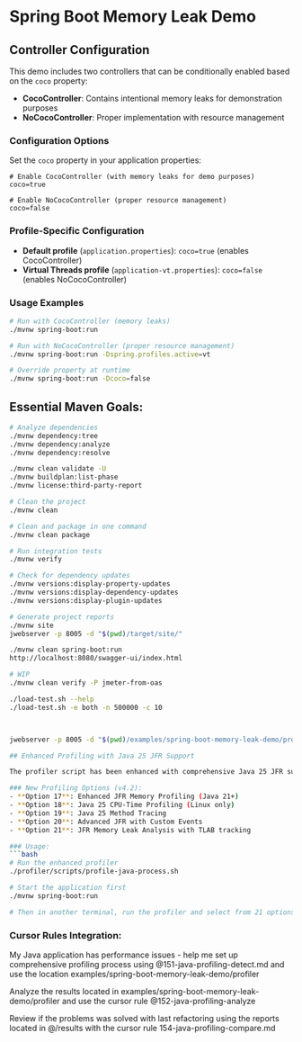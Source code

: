 # Spring Boot Memory Leak Demo

## Controller Configuration

This demo includes two controllers that can be conditionally enabled based on the `coco` property:

- **CocoController**: Contains intentional memory leaks for demonstration purposes
- **NoCocoController**: Proper implementation with resource management

### Configuration Options

Set the `coco` property in your application properties:

```properties
# Enable CocoController (with memory leaks for demo purposes)
coco=true

# Enable NoCocoController (proper resource management)
coco=false
```

### Profile-Specific Configuration

- **Default profile** (`application.properties`): `coco=true` (enables CocoController)
- **Virtual Threads profile** (`application-vt.properties`): `coco=false` (enables NoCocoController)

### Usage Examples

```bash
# Run with CocoController (memory leaks)
./mvnw spring-boot:run

# Run with NoCocoController (proper resource management)
./mvnw spring-boot:run -Dspring.profiles.active=vt

# Override property at runtime
./mvnw spring-boot:run -Dcoco=false
```

## Essential Maven Goals:

```bash
# Analyze dependencies
./mvnw dependency:tree
./mvnw dependency:analyze
./mvnw dependency:resolve

./mvnw clean validate -U
./mvnw buildplan:list-phase
./mvnw license:third-party-report

# Clean the project
./mvnw clean

# Clean and package in one command
./mvnw clean package

# Run integration tests
./mvnw verify

# Check for dependency updates
./mvnw versions:display-property-updates
./mvnw versions:display-dependency-updates
./mvnw versions:display-plugin-updates

# Generate project reports
./mvnw site
jwebserver -p 8005 -d "$(pwd)/target/site/"

./mvnw clean spring-boot:run
http://localhost:8080/swagger-ui/index.html

# WIP
./mvnw clean verify -P jmeter-from-oas

./load-test.sh --help
./load-test.sh -e both -n 500000 -c 10



jwebserver -p 8005 -d "$(pwd)/examples/spring-boot-memory-leak-demo/profiler/results"

## Enhanced Profiling with Java 25 JFR Support

The profiler script has been enhanced with comprehensive Java 25 JFR support. See `profiler/JAVA25-JFR-FEATURES.md` for details.

### New Profiling Options (v4.2):
- **Option 17**: Enhanced JFR Memory Profiling (Java 21+)
- **Option 18**: Java 25 CPU-Time Profiling (Linux only)
- **Option 19**: Java 25 Method Tracing
- **Option 20**: Advanced JFR with Custom Events
- **Option 21**: JFR Memory Leak Analysis with TLAB tracking

### Usage:
```bash
# Run the enhanced profiler
./profiler/scripts/profile-java-process.sh

# Start the application first
./mvnw spring-boot:run

# Then in another terminal, run the profiler and select from 21 options
```

### Cursor Rules Integration:
My Java application has performance issues - help me set up comprehensive profiling process using @151-java-profiling-detect.md and use the location examples/spring-boot-memory-leak-demo/profiler

Analyze the results located in examples/spring-boot-memory-leak-demo/profiler and use the cursor rule @152-java-profiling-analyze

Review if the problems was solved with last refactoring using the reports located in @/results with the cursor rule 154-java-profiling-compare.md
```
